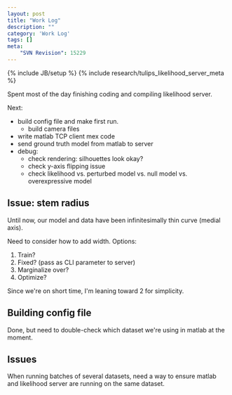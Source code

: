 ```yaml
---
layout: post
title: "Work Log"
description: ""
category: 'Work Log'
tags: []
meta: 
    "SVN Revision": 15229
---
```

{% include JB/setup %}
{% include research/tulips_likelihood_server_meta %}

Spent most of the day finishing coding and compiling likelihood server.

Next: 

* build config file and make first run.
    * build camera files
* write matlab TCP client mex code
* send ground truth model from matlab to server 
* debug:
    * check rendering: silhouettes look okay?
    * check y-axis flipping issue
    * check likelihood vs. perturbed model vs. null model vs. overexpressive model

Issue: stem radius
-------------

Until now, our model and data have been infinitesimally thin curve (medial axis).  

Need to consider how to add width.  Options:
    
1. Train?  
2. Fixed?  (pass as CLI parameter to server)
3. Marginalize over? 
4. Optimize? 

Since we're on short time, I'm leaning toward 2 for simplicity.  

Building config file
-----------------------

Done, but need to double-check which dataset we're using in matlab at the moment.


Issues
-----------

When running batches of several datasets, need a way to ensure matlab and likelihood server are running on the same dataset.


